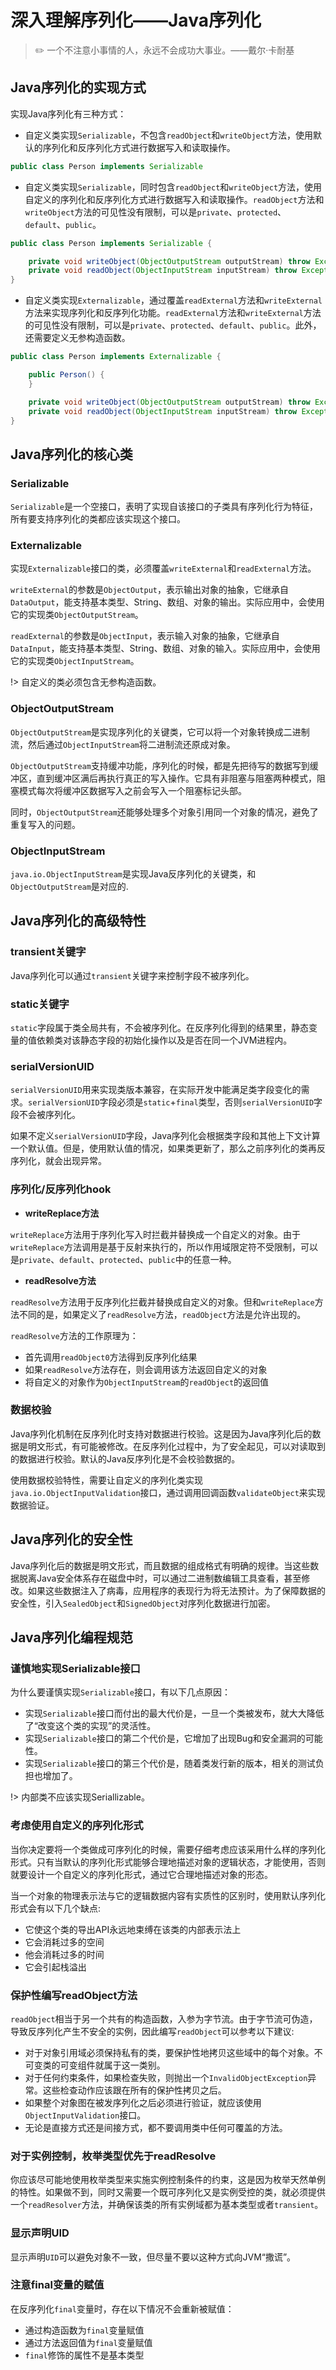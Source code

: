# 深入理解序列化——Java序列化

> :pencil2: 一个不注意小事情的人，永远不会成功大事业。——戴尔·卡耐基

## Java序列化的实现方式

实现Java序列化有三种方式：

- 自定义类实现`Serializable`，不包含`readObject`和`writeObject`方法，使用默认的序列化和反序列化方式进行数据写入和读取操作。

```java
public class Person implements Serializable
```

- 自定义类实现`Serializable`，同时包含`readObject`和`writeObject`方法，使用自定义的序列化和反序列化方式进行数据写入和读取操作。`readObject`方法和`writeObject`方法的可见性没有限制，可以是`private`、`protected`、`default`、`public`。

```java
public class Person implements Serializable {

    private void writeObject(ObjectOutputStream outputStream) throw Exception {}
    private void readObject(ObjectInputStream inputStream) throw Exception {}
}
```

- 自定义类实现`Externalizable`，通过覆盖`readExternal`方法和`writeExternal`方法来实现序列化和反序列化功能。`readExternal`方法和`writeExternal`方法的可见性没有限制，可以是`private`、`protected`、`default`、`public`。此外，还需要定义无参构造函数。

```java
public class Person implements Externalizable {

    public Person() {
    }

    private void writeObject(ObjectOutputStream outputStream) throw Exception {}
    private void readObject(ObjectInputStream inputStream) throw Exception {}
}
```

## Java序列化的核心类

### Serializable

`Serializable`是一个空接口，表明了实现自该接口的子类具有序列化行为特征，所有要支持序列化的类都应该实现这个接口。

### Externalizable

实现`Externalizable`接口的类，必须覆盖`writeExternal`和`readExternal`方法。

`writeExternal`的参数是`ObjectOutput`，表示输出对象的抽象，它继承自`DataOutput`，能支持基本类型、String、数组、对象的输出。实际应用中，会使用它的实现类`ObjectOutputStream`。

`readExternal`的参数是`ObjectInput`，表示输入对象的抽象，它继承自`DataInput`，能支持基本类型、String、数组、对象的输入。实际应用中，会使用它的实现类`ObjectInputStream`。

!> 自定义的类必须包含无参构造函数。

### ObjectOutputStream

`ObjectOutputStream`是实现序列化的关键类，它可以将一个对象转换成二进制流，然后通过`ObjectInputStream`将二进制流还原成对象。

`ObjectOutputStream`支持缓冲功能，序列化的时候，都是先把待写的数据写到缓冲区，直到缓冲区满后再执行真正的写入操作。它具有非阻塞与阻塞两种模式，阻塞模式每次将缓冲区数据写入之前会写入一个阻塞标记头部。

同时，`ObjectOutputStream`还能够处理多个对象引用同一个对象的情况，避免了重复写入的问题。

### ObjectInputStream

`java.io.ObjectInputStream`是实现Java反序列化的关键类，和`ObjectOutputStream`是对应的.

## Java序列化的高级特性

### transient关键字

Java序列化可以通过`transient`关键字来控制字段不被序列化。

### static关键字

`static`字段属于类全局共有，不会被序列化。在反序列化得到的结果里，静态变量的值依赖类对该静态字段的初始化操作以及是否在同一个JVM进程内。

### serialVersionUID

`serialVersionUID`用来实现类版本兼容，在实际开发中能满足类字段变化的需求。`serialVersionUID`字段必须是`static`+`final`类型，否则`serialVersionUID`字段不会被序列化。

如果不定义`serialVersionUID`字段，Java序列化会根据类字段和其他上下文计算一个默认值。但是，使用默认值的情况，如果类更新了，那么之前序列化的类再反序列化，就会出现异常。

### 序列化/反序列化hook

- **writeReplace方法**

`writeReplace`方法用于序列化写入时拦截并替换成一个自定义的对象。由于`writeReplace`方法调用是基于反射来执行的，所以作用域限定符不受限制，可以是`private`、`default`、`protected`、`public`中的任意一种。

- **readResolve方法**

`readResolve`方法用于反序列化拦截并替换成自定义的对象。但和`writeReplace`方法不同的是，如果定义了`readResolve`方法，`readObject`方法是允许出现的。

`readResolve`方法的工作原理为：

- 首先调用`readObject0`方法得到反序列化结果
- 如果`readResolve`方法存在，则会调用该方法返回自定义的对象
- 将自定义的对象作为`ObjectInputStream`的`readObject`的返回值

### 数据校验

Java序列化机制在反序列化时支持对数据进行校验。这是因为Java序列化后的数据是明文形式，有可能被修改。在反序列化过程中，为了安全起见，可以对读取到的数据进行校验。默认的Java反序列化是不会校验数据的。

使用数据校验特性，需要让自定义的序列化类实现`java.io.ObjectInputValidation`接口，通过调用回调函数`validateObject`来实现数据验证。

## Java序列化的安全性

Java序列化后的数据是明文形式，而且数据的组成格式有明确的规律。当这些数据脱离Java安全体系存在磁盘中时，可以通过二进制数编辑工具查看，甚至修改。如果这些数据注入了病毒，应用程序的表现行为将无法预计。为了保障数据的安全性，引入`SealedObject`和`SignedObject`对序列化数据进行加密。

## Java序列化编程规范

### 谨慎地实现Serializable接口

为什么要谨慎实现`Serializable`接口，有以下几点原因：

- 实现`Serializable`接口而付出的最大代价是，一旦一个类被发布，就大大降低了“改变这个类的实现”的灵活性。
- 实现`Serializable`接口的第二个代价是，它增加了出现Bug和安全漏洞的可能性。
- 实现`Serializable`接口的第三个代价是，随着类发行新的版本，相关的测试负担也增加了。

!> 内部类不应该实现Seriallizable。

### 考虑使用自定义的序列化形式

当你决定要将一个类做成可序列化的时候，需要仔细考虑应该采用什么样的序列化形式。只有当默认的序列化形式能够合理地描述对象的逻辑状态，才能使用，否则就要设计一个自定义的序列化形式，通过它合理地描述对象的形态。

当一个对象的物理表示法与它的逻辑数据内容有实质性的区别时，使用默认序列化形式会有以下几个缺点:

- 它使这个类的导出API永远地束缚在该类的内部表示法上
- 它会消耗过多的空间
- 他会消耗过多的时间
- 它会引起栈溢出

### 保护性编写readObject方法

`readObject`相当于另一个共有的构造函数，入参为字节流。由于字节流可伪造，导致反序列化产生不安全的实例，因此编写`readObject`可以参考以下建议:

- 对于对象引用域必须保持私有的类，要保护性地拷贝这些域中的每个对象。不可变类的可变组件就属于这一类别。
- 对于任何约束条件，如果检查失败，则抛出一个`InvalidObjectException`异常。这些检查动作应该跟在所有的保护性拷贝之后。
- 如果整个对象图在被发序列化之后必须进行验证，就应该使用`ObjectInputValidation`接口。
- 无论是直接方式还是间接方式，都不要调用类中任何可覆盖的方法。

### 对于实例控制，枚举类型优先于readResolve

你应该尽可能地使用枚举类型来实施实例控制条件的约束，这是因为枚举天然单例的特性。如果做不到，同时又需要一个既可序列化又是实例受控的类，就必须提供一个`readResolver`方法，并确保该类的所有实例域都为基本类型或者`transient`。

### 显示声明UID

显示声明`UID`可以避免对象不一致，但尽量不要以这种方式向JVM“撒谎”。

### 注意final变量的赋值

在反序列化`final`变量时，存在以下情况不会重新被赋值：

- 通过构造函数为`final`变量赋值
- 通过方法返回值为`final`变量赋值
- `final`修饰的属性不是基本类型
